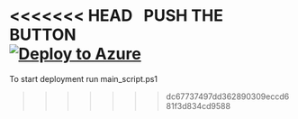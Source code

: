 <<<<<<< HEAD
&nbsp;&nbsp;PUSH THE BUTTON </br>
[![Deploy to Azure](http://azuredeploy.net/deploybutton.png)](https://portal.azure.com/#create/Microsoft.Template/uri/https%3A%2F%2Fraw.githubusercontent.com%2FKstKrv%2Fazure_arm%2Ftree%2Fmaster%2Ftask2%2Finitial_template.json) </br>
=======
To start deployment run main_script.ps1
>>>>>>> dc67737497dd362890309eccd681f3d834cd9588
